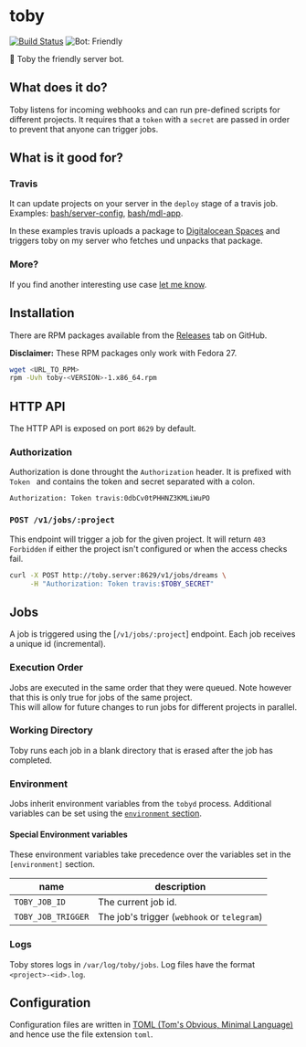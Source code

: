 # toby

[![Build Status](https://travis-ci.org/bash/toby.svg?branch=master)](https://travis-ci.org/bash/toby)
![Bot: Friendly](https://img.shields.io/badge/bot-friendly-ff69b4.svg)

🤖 Toby the friendly server bot.

## What does it do?

Toby listens for incoming webhooks and can run pre-defined scripts for different projects. It requires that a `token` with a `secret` are passed in order to prevent that anyone can trigger jobs.

## What is it good for?

### Travis

It can update projects on your server in the `deploy` stage of a travis job. 
Examples: [bash/server-config](https://github.com/bash/server-config/blob/master/.travis.yml), [bash/mdl-app](https://github.com/bash/mdl-app/blob/master/.travis.yml).

In these examples travis uploads a package to [Digitalocean Spaces](https://www.digitalocean.com/products/spaces/) and triggers toby on my server who fetches und unpacks that package.

### More?

If you find another interesting use case [let me know](https://github.com/bash/toby/issues/new).

## Installation

There are RPM packages available from the [Releases](https://github.com/bash/toby/releases) tab on GitHub.

**Disclaimer:** These RPM packages only work with Fedora 27.

```sh
wget <URL_TO_RPM>
rpm -Uvh toby-<VERSION>-1.x86_64.rpm
```

## HTTP API

The HTTP API is exposed on port `8629` by default.

### Authorization

Authorization is done throught the `Authorization` header.
It is prefixed with `Token ` and contains the token and secret separated with a colon.

```
Authorization: Token travis:0dbCv0tPHHNZ3KMLiWuPO
```

### `POST /v1/jobs/:project`

This endpoint will trigger a job for the given project. It will return `403 Forbidden` if either the project isn't configured or when the access checks fail.

```sh
curl -X POST http://toby.server:8629/v1/jobs/dreams \
     -H "Authorization: Token travis:$TOBY_SECRET"
```

## Jobs

A job is triggered using the [`/v1/jobs/:project`] endpoint. Each job receives a unique id (incremental).

### Execution Order

Jobs are executed in the same order that they were queued. Note however that this is only true for jobs of the same project.  
This will allow for future changes to run jobs for different projects in parallel.

### Working Directory

Toby runs each job in a blank directory that is erased after the job has completed.

### Environment

Jobs inherit environment variables from the `tobyd` process.
Additional variables can be set using the [`environment` section](#the-environment-section-optional).

#### Special Environment variables

These environment variables take precedence over the variables set in the `[environment]` section.

| **name**           | **description**                             |
| ------------------ | ------------------------------------------- |
| `TOBY_JOB_ID`      | The current job id.                         |
| `TOBY_JOB_TRIGGER` | The job's trigger (`webhook` or `telegram`) |


### Logs

Toby stores logs in `/var/log/toby/jobs`. Log files have the format `<project>-<id>.log`.

## Configuration

Configuration files are written in [TOML (Tom's Obvious, Minimal Language)](https://github.com/toml-lang/toml) and hence use the file extension `toml`.
